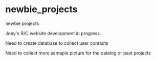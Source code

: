 newbie_projects
===============

newbie projects

Joey's R/C website development in progress.

Need to create database to collect user contacts

Need to collect more samaple picture for the catalog or past projects
